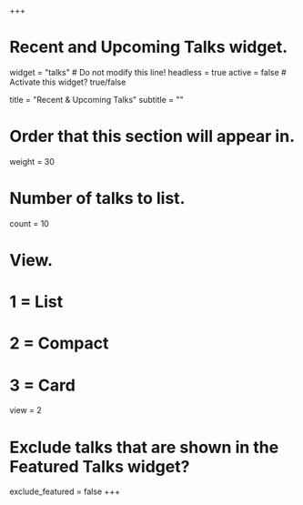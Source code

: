+++
# Recent and Upcoming Talks widget.
widget = "talks"  # Do not modify this line!
headless = true
active = false  # Activate this widget? true/false

title = "Recent & Upcoming Talks"
subtitle = ""

# Order that this section will appear in.
weight = 30

# Number of talks to list.
count = 10

# View.
#   1 = List
#   2 = Compact
#   3 = Card
view = 2

# Exclude talks that are shown in the Featured Talks widget?
exclude_featured = false
+++

